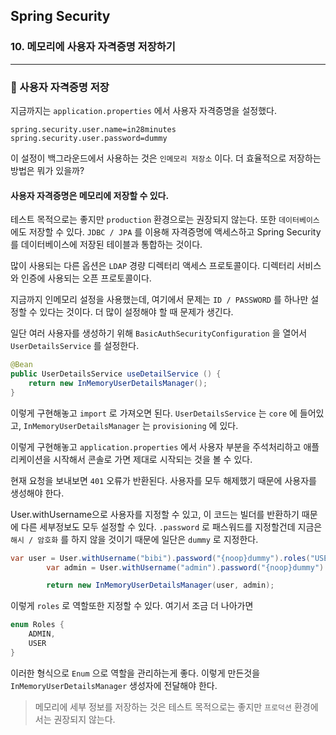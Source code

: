 ## Spring Security

### 10. 메모리에 사용자 자격증명 저장하기

---

### 📌 사용자 자격증명 저장

지금까지는 `application.properties` 에서 사용자 자격증명을 설정했다.

```
spring.security.user.name=in28minutes
spring.security.user.password=dummy
```

이 설정이 백그라운드에서 사용하는 것은 `인메모리 저장소` 이다.
더 효율적으로 저장하는 방법은 뭐가 있을까?

#### 사용자 자격증명은 메모리에 저장할 수 있다.

테스트 목적으로는 좋지만 `production` 환경으로는 권장되지 않는다.
또한 `데이터베이스` 에도 저장할 수 있다. `JDBC / JPA` 를 이용해 자격증명에 액세스하고 Spring Security를 데이터베이스에 저장된 테이블과 통합하는 것이다.

많이 사용되는 다른 옵션은 `LDAP` 경량 디렉터리 액세스 프로토콜이다.
디렉터리 서비스와 인증에 사용되는 오픈 프로토콜이다.

지금까지 인메모리 설정을 사용했는데, 여기에서 문제는 `ID / PASSWORD` 를 하나만 설정할 수 있다는 것이다. 더 많이 설정해야 할 때 문제가 생긴다.

일단 여러 사용자를 생성하기 위해 `BasicAuthSecurityConfiguration` 을 열어서 `UserDetailsService` 를 설정한다.

```java
@Bean
public UserDetailsService useDetailService () {
	return new InMemoryUserDetailsManager();
}
```

이렇게 구현해놓고 `import` 로 가져오면 된다.
`UserDetailsService` 는 `core` 에 들어있고, `InMemoryUserDetailsManager` 는 `provisioning` 에 있다.

이렇게 구현해놓고 `application.properties` 에서 사용자 부분을 주석처리하고 애플리케이션을 시작해서 콘솔로 가면 제대로 시작되는 것을 볼 수 있다.

현재 요청을 보내보면 `401` 오류가 반환된다. 사용자를 모두 해제했기 때문에 사용자를 생성해야 한다.

User.withUsername으로 사용자를 지정할 수 있고, 이 코드는 빌더를 반환하기 때문에 다른 세부정보도 모두 설정할 수 있다. `.password` 로 패스워드를 지정할건데 지금은 `해시 / 암호화` 를 하지 않을 것이기 때문에 일단은 `dummy` 로 지정한다.

```java
var user = User.withUsername("bibi").password("{noop}dummy").roles("USER").build();
		var admin = User.withUsername("admin").password("{noop}dummy").roles("ADMIN").build();

		return new InMemoryUserDetailsManager(user, admin);
```

이렇게 `roles` 로 역할또한 지정할 수 있다.
여기서 조금 더 나아가면

```java
enum Roles {
	ADMIN,
    USER
}
```

이러한 형식으로 `Enum` 으로 역할을 관리하는게 좋다.
이렇게 만든것을 `InMemoryUserDetailsManager` 생성자에 전달해야 한다.

> 메모리에 세부 정보를 저장하는 것은 테스트 목적으로는 좋지만 `프로덕션` 환경에서는 권장되지 않는다.
